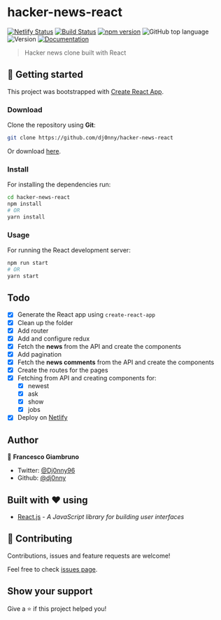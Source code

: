# hacker-news-react

[![Netlify Status](https://api.netlify.com/api/v1/badges/ea2b276a-a26d-4390-9e8c-a97e102d109b/deploy-status)](https://app.netlify.com/sites/hacker-news-react-js/deploys)
[![Build Status](https://travis-ci.org/dj0nny/hacker-news-react.svg?branch=develop)](https://travis-ci.org/dj0nny/hacker-news-react)
[![npm version](https://badge.fury.io/js/react.svg)](https://badge.fury.io/js/react)
![GitHub top language](https://img.shields.io/github/languages/top/dj0nny/hacker-news-react)
![Version](https://img.shields.io/badge/version-1.0.0-blue.svg?cacheSeconds=2592000)
[![Documentation](https://img.shields.io/badge/documentation-yes-brightgreen.svg)](https://github.com/dj0nny/hacker-news-react#readme)

> Hacker news clone built with React

## 🚀 Getting started

This project was bootstrapped with [Create React App](https://github.com/facebook/create-react-app).

### Download

Clone the repository using **Git**:
```bash
git clone https://github.com/dj0nny/hacker-news-react
```
Or download [here](https://github.com/dj0nny/hacker-news-react/archive/develop.zip).

### Install

For installing the dependencies run:

```sh
cd hacker-news-react
npm install
# OR
yarn install
```

### Usage

For running the React development server:

```sh
npm run start
# OR
yarn start
```

## Todo

- [x] Generate the React app using `create-react-app`
- [x] Clean up the folder
- [x] Add router
- [x] Add and configure redux
- [x] Fetch the **news** from the API and create the components
- [x] Add pagination
- [x] Fetch the **news comments** from the API and create the components
- [x] Create the routes for the pages
- [x] Fetching from API and creating components for:
  - [x] newest
  - [x] ask
  - [x] show
  - [x] jobs
- [x] Deploy on [Netlify](https://netlify.com)

## Author

👤 **Francesco Giambruno**

* Twitter: [@Dj0nny96](https://twitter.com/Dj0nny96)
* Github: [@dj0nny](https://github.com/dj0nny)

## Built with :heart: using
* [React.js](https://reactjs.org/) - _A JavaScript library for building user interfaces_

## 🤝 Contributing

Contributions, issues and feature requests are welcome!

Feel free to check [issues page](https://github.com/dj0nny/hacker-news-react/issues).

## Show your support

Give a ⭐️ if this project helped you!